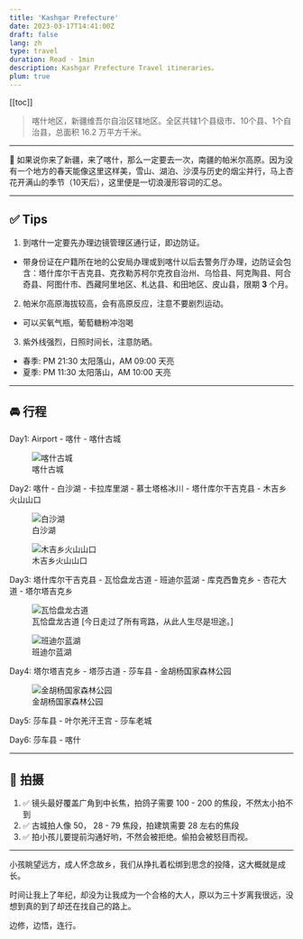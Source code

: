 ```yaml
---
title: 'Kashgar Prefecture'
date: 2023-03-17T14:41:00Z
draft: false
lang: zh
type: travel
duration: Read · 1min
description: Kashgar Prefecture Travel itineraries。
plum: true
---
```


[[toc]]

> 喀什地区，新疆维吾尔自治区辖地区。全区共辖1个县级市、10个县、1个自治县，总面积 16.2 万平方千米。

***

🌸 如果说你来了新疆，来了喀什，那么一定要去一次，南疆的帕米尔高原。因为没有一个地方的春天能像这里这样美，雪山、湖泊、沙漠与历史的烟尘并行，马上杏花开满山的季节（10天后），这里便是一切浪漫形容词的汇总。

***

## ✅ Tips

1. 到喀什一定要先办理边镜管理区通行证，即边防证。

- 带身份证在户籍所在地的公安局办理或到喀什以后去警务厅办理，边防证会包含：塔什库尔干吉克县、克孜勒苏柯尔克孜自治州、乌恰县、阿克陶县、阿合奇县、阿图什市、西藏阿里地区、札达县、和田地区、皮山县，限期 **3** 个月。

2. 帕米尔高原海拔较高，会有高原反应，注意不要剧烈运动。

- 可以买氧气瓶，葡萄糖粉冲泡喝

3. 紫外线强烈，日照时间长，注意防晒。

- 春季: PM 21:30 太阳落山，AM 09:00 天亮
- 夏季: PM 11:30 太阳落山，AM 10:00 天亮

***

## 🚘 行程

Day1: Airport - 喀什 - 喀什古城

<figure>
  <img src="https://cdn.3333120.com/article/Kashgar/gucheng.jpg" alt="喀什古城" />
  <figcaption>喀什古城</figcaption>
</figure>

Day2: 喀什 - 白沙湖 - 卡拉库里湖 - 慕士塔格冰川 - 塔什库尔干吉克县 - 木吉乡火山山口

<figure>
  <img src="https://cdn.3333120.com/article/Kashgar/White-Sand-Lake.jpg" alt="白沙湖" />
  <figcaption>白沙湖</figcaption>
</figure>

<figure>
  <img src="https://cdn.3333120.com/article/Kashgar/fire.jpg" alt="木吉乡火山山口" />
  <figcaption>木吉乡火山山口</figcaption>
</figure>

Day3: 塔什库尔干吉克县 - 瓦恰盘龙古道 - 班迪尔蓝湖 - 库克西鲁克乡 - 杏花大道 - 塔尔塔吉克乡
<figure>
  <img src="https://cdn.3333120.com/article/Kashgar/droge.jpg" alt="瓦恰盘龙古道" />
  <figcaption>瓦恰盘龙古道 [今日走过了所有弯路，从此人生尽是坦途。]</figcaption>
</figure>

<figure>
  <img src="https://cdn.3333120.com/article/Kashgar/bandier.jpg" alt="班迪尔蓝湖" />
  <figcaption>班迪尔蓝湖</figcaption>
</figure>
Day4: 塔尔塔吉克乡 - 塔莎古道 - 莎车县 - 金胡杨国家森林公园

<figure>
  <img src="https://cdn.3333120.com/article/Kashgar/huyang.jpg" alt="金胡杨国家森林公园" />
  <figcaption>金胡杨国家森林公园</figcaption>
</figure>

Day5: 莎车县 - 叶尔羌汗王宫 - 莎车老城

Day6: 莎车县 - 喀什

***

## 📸 拍摄

1. ✅ 镜头最好覆盖广角到中长焦，拍鸽子需要 100 - 200 的焦段，不然太小拍不到
2. ✅ 古城拍人像 50， 28 - 79 焦段，拍建筑需要 28 左右的焦段
3. ✅ 拍小孩儿要提前沟通好哟，不然会被拒绝。偷拍会被怒目而视。

***

小孩眺望远方，成人怀念故乡，我们从挣扎着松绑到思念的投降，这大概就是成长。

时间让我上了年纪，却没为让我成为一个合格的大人，原以为三十岁离我很远，没想到真的到了却还在找自己的路上。

边修，边悟，连行。
